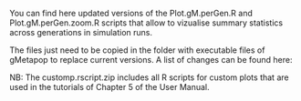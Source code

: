 
You can find here updated versions of the Plot.gM.perGen.R and Plot.gM.perGen.zoom.R scripts that allow to vizualise summary statistics across generations in simulation runs.

The files just need to be copied in the folder with executable files of gMetapop to replace current versions. A list of changes can be found here:

NB: The customp.rscript.zip includes all R scripts for custom plots that are used in the tutorials of Chapter 5 of the User Manual.

